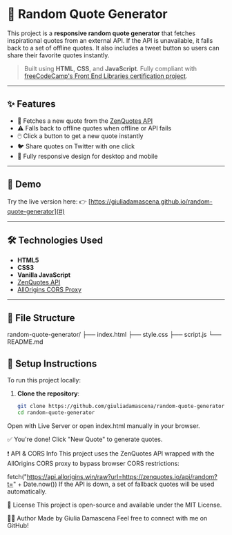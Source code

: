 # 🎯 Random Quote Generator

This project is a **responsive random quote generator** that fetches inspirational quotes from an external API. If the API is unavailable, it falls back to a set of offline quotes. It also includes a tweet button so users can share their favorite quotes instantly.

> Built using **HTML**, **CSS**, and **JavaScript**.
> Fully compliant with [freeCodeCamp's Front End Libraries certification project](https://www.freecodecamp.org/learn).

---

## ✨ Features

- 🔁 Fetches a new quote from the [ZenQuotes API](https://zenquotes.io/)
- ⚠️ Falls back to offline quotes when offline or API fails
- 🖱️ Click a button to get a new quote instantly
- 🐦 Share quotes on Twitter with one click
- 📱 Fully responsive design for desktop and mobile

---


## 🚀 Demo

Try the live version here:
👉 [https://giuliadamascena.github.io/random-quote-generator](#)


---

## 🛠️ Technologies Used

- **HTML5**
- **CSS3**
- **Vanilla JavaScript**
- [ZenQuotes API](https://zenquotes.io/)
- [AllOrigins CORS Proxy](https://allorigins.win/)

---

## 📂 File Structure

random-quote-generator/
├── index.html
├── style.css
├── script.js
└── README.md



## 🔧 Setup Instructions

To run this project locally:

1. **Clone the repository**:

   ```bash
   git clone https://github.com/giuliadamascena/random-quote-generator.git
   cd random-quote-generator
Open with Live Server or open index.html manually in your browser.

✅ You're done! Click "New Quote" to generate quotes.

❗ API & CORS Info
This project uses the ZenQuotes API wrapped with the AllOrigins CORS proxy to bypass browser CORS restrictions:


fetch("https://api.allorigins.win/raw?url=https://zenquotes.io/api/random?t=" + Date.now())
If the API is down, a set of fallback quotes will be used automatically.

📜 License
This project is open-source and available under the MIT License.

🙋‍♀️ Author
Made by Giulia Damascena
Feel free to connect with me on GitHub!